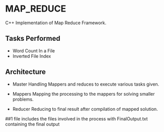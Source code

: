 # MAP_REDUCE

C++ Implementation of Map Reduce Framework.

## Tasks Performed
- Word Count In a File
- Inverted File Index

## Architecture
- Master
  Handling Mappers and reduces to execute various tasks given.
  
- Mappers
  Mapping the processing to the mappers for solving smaller problems.
  
- Reducer
  Reducing to final result after compilation of mapped solution.
  
  
##1 file includes the files involved in the process with FinalOutput.txt containing the final output
